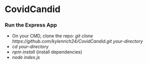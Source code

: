 # CovidCandid

<h3>Run the Express App</h3>
<ul>
  <li>On your CMD, clone the repo: <em>git clone https://github.com/kylenrich24/CovidCandid.git <i>your-directory</i></em>
  <li><em>cd <i>your-directory</i></em>
  <li><em>npm install</em> (install dependencies)
  <li><em>node index.js</em>
</ul>
